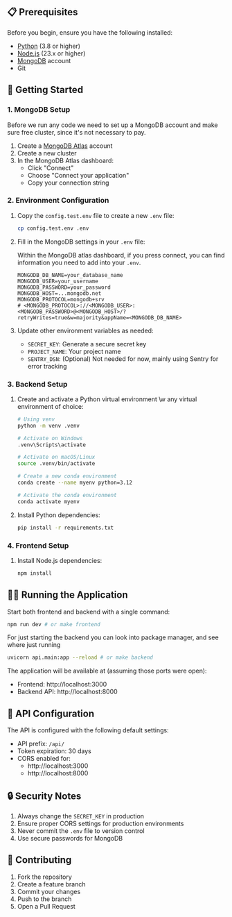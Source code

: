 ## 📋 Prerequisites

Before you begin, ensure you have the following installed:
- [Python](https://python.org/) (3.8 or higher)
- [Node.js](https://nodejs.org/) (23.x or higher)
- [MongoDB](https://www.mongodb.com/) account
- Git

## 🚀 Getting Started

### 1. MongoDB Setup

Before we run any code we need to set up a MongoDB account and make sure free cluster, since it's not necessary to pay.

1. Create a [MongoDB Atlas](https://www.mongodb.com/cloud/atlas) account
2. Create a new cluster
3. In the MongoDB Atlas dashboard:
   - Click "Connect"
   - Choose "Connect your application"
   - Copy your connection string

### 2. Environment Configuration

1. Copy the `config.test.env` file to create a new `.env` file:
   ```bash
   cp config.test.env .env
   ```

2. Fill in the MongoDB settings in your `.env` file:

   Within the MongoDB atlas dashboard, if you press connect, you can find information you need to add into your ``.env``.
   ```
   MONGODB_DB_NAME=your_database_name
   MONGODB_USER=your_username
   MONGODB_PASSWORD=your_password
   MONGODB_HOST=...mongodb.net
   MONGODB_PROTOCOL=mongodb+srv
   # <MONGODB_PROTOCOL>://<MONGODB_USER>:<MONGODB_PASSWORD>@<MONGODB_HOST>/?retryWrites=true&w=majority&appName=<MONGODB_DB_NAME>
   ```

4. Update other environment variables as needed:
   - `SECRET_KEY`: Generate a secure secret key
   - `PROJECT_NAME`: Your project name
   - `SENTRY_DSN`: (Optional) Not needed for now, mainly using Sentry for error tracking

### 3. Backend Setup

1. Create and activate a Python virtual environment \w any virtual environment of choice:
   ```bash
   # Using venv
   python -m venv .venv

   # Activate on Windows
   .venv\Scripts\activate

   # Activate on macOS/Linux
   source .venv/bin/activate
   ```

   ```bash
   # Create a new conda environment
   conda create --name myenv python=3.12

   # Activate the conda environment
   conda activate myenv
   ```

2. Install Python dependencies:
   ```bash
   pip install -r requirements.txt
   ```

### 4. Frontend Setup

1. Install Node.js dependencies:
   ```bash
   npm install
   ```

## 🏃‍♂️ Running the Application

Start both frontend and backend with a single command:
```bash
npm run dev # or make frontend
```

For just starting the backend you can look into package manager, and see where just running
```bash
uvicorn api.main:app --reload # or make backend
```

The application will be available at (assuming those ports were open):
- Frontend: http://localhost:3000
- Backend API: http://localhost:8000

## 🔧 API Configuration

The API is configured with the following default settings:
- API prefix: `/api/`
- Token expiration: 30 days
- CORS enabled for:
  - http://localhost:3000
  - http://localhost:8000

## 🔒 Security Notes

1. Always change the `SECRET_KEY` in production
2. Ensure proper CORS settings for production environments
3. Never commit the `.env` file to version control
4. Use secure passwords for MongoDB

## 🤝 Contributing

1. Fork the repository
2. Create a feature branch
3. Commit your changes
4. Push to the branch
5. Open a Pull Request

